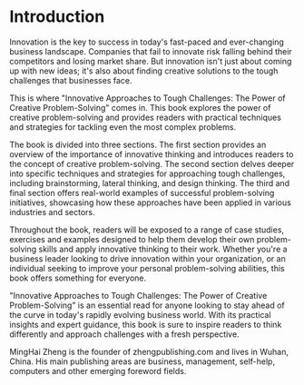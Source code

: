 # Introduction

Innovation is the key to success in today's fast-paced and ever-changing business landscape. Companies that fail to innovate risk falling behind their competitors and losing market share. But innovation isn't just about coming up with new ideas; it's also about finding creative solutions to the tough challenges that businesses face.

This is where "Innovative Approaches to Tough Challenges: The Power of Creative Problem-Solving" comes in. This book explores the power of creative problem-solving and provides readers with practical techniques and strategies for tackling even the most complex problems.

The book is divided into three sections. The first section provides an overview of the importance of innovative thinking and introduces readers to the concept of creative problem-solving. The second section delves deeper into specific techniques and strategies for approaching tough challenges, including brainstorming, lateral thinking, and design thinking. The third and final section offers real-world examples of successful problem-solving initiatives, showcasing how these approaches have been applied in various industries and sectors.

Throughout the book, readers will be exposed to a range of case studies, exercises and examples designed to help them develop their own problem-solving skills and apply innovative thinking to their work. Whether you're a business leader looking to drive innovation within your organization, or an individual seeking to improve your personal problem-solving abilities, this book offers something for everyone.

"Innovative Approaches to Tough Challenges: The Power of Creative Problem-Solving" is an essential read for anyone looking to stay ahead of the curve in today's rapidly evolving business world. With its practical insights and expert guidance, this book is sure to inspire readers to think differently and approach challenges with a fresh perspective.

MingHai Zheng is the founder of zhengpublishing.com and lives in Wuhan, China. His main publishing areas are business, management, self-help, computers and other emerging foreword fields.
